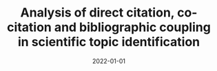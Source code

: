 ---
# Documentation: https://wowchemy.com/docs/managing-content/

title: Analysis of direct citation, co-citation and bibliographic coupling in scientific
  topic identification
subtitle: ''
summary: ''
authors:
- kleminski
- kazienko
- kajdanowicz
tags: []
categories: []
date: '2022-01-01'
lastmod: 2022-10-07T05:15:33Z
featured: false
draft: false

# Featured image
# To use, add an image named `featured.jpg/png` to your page's folder.
# Focal points: Smart, Center, TopLeft, Top, TopRight, Left, Right, BottomLeft, Bottom, BottomRight.
image:
  caption: ''
  focal_point: ''
  preview_only: false

# Projects (optional).
#   Associate this post with one or more of your projects.
#   Simply enter your project's folder or file name without extension.
#   E.g. `projects = ["internal-project"]` references `content/project/deep-learning/index.md`.
#   Otherwise, set `projects = []`.
projects: []
publishDate: '2022-10-07T05:15:32.730859Z'
publication_types:
- '2'
abstract: ''
publication: '*Journal of Information Science*'
doi: 10.1177/0165551520962775
---